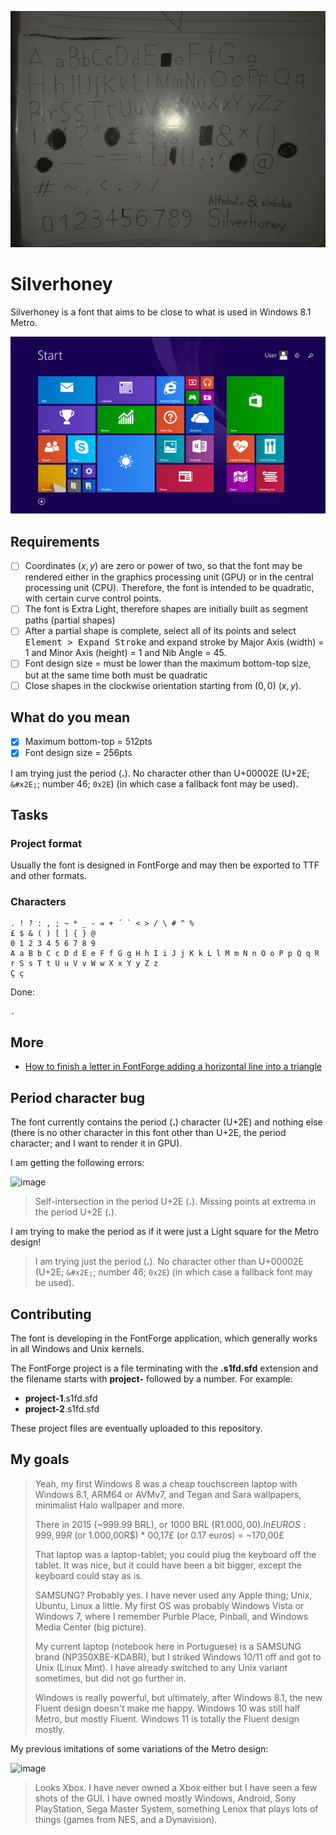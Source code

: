 ![](typography1.jpg)

# Silverhoney

Silverhoney is a font that aims to be close to what is used in Windows 8.1 Metro.

![](windows-8.1.png)

## Requirements

* [ ] Coordinates ($x, y$) are zero or power of two, so that the font may be rendered either in the graphics processing unit (GPU) or in the central processing unit (CPU). Therefore, the font is intended to be quadratic, with certain curve control points.
* [ ] The font is Extra Light, therefore shapes are initially built as segment paths (partial shapes)
* [ ] After a partial shape is complete, select all of its points and select <kbd>Element > Expand Stroke</kbd> and expand stroke by Major Axis (width) = 1 and Minor Axis (height) = 1 and Nib Angle = 45.
* [ ] Font design size = must be lower than the maximum bottom-top size, but at the same time both must be quadratic
* [ ] Close shapes in the clockwise orientation starting from $(0, 0)$ ($x, y$).

## What do you mean

* [x] Maximum bottom-top = 512pts
* [x] Font design size = 256pts

I am trying just the period (**.**). No character other than U+00002E (U+2E; `&#x2E;`; number 46; `0x2E`) (in which case a fallback font may be used).

## Tasks

### Project format

Usually the font is designed in FontForge and may then be exported to TTF and other formats.

### Characters

```
. ! ? : , ; ~ * _ - = + ´ ` < > / \ # ^ %
£ $ & ( ) [ ] { } @
0 1 2 3 4 5 6 7 8 9
A a B b C c D d E e F f G g H h I i J j K k L l M m N n O o P p Q q R r S s T t U u V v W w X x Y y Z z
Ç ç
```

Done:

```
.
```

## More

* [How to finish a letter in FontForge adding a horizontal line into a triangle](https://graphicdesign.stackexchange.com/questions/165667/how-to-finish-a-letter-in-fontforge-adding-a-horizontal-line-into-a-triangle/165671#165671)

## Period character bug

The font currently contains the period (**.**) character (U+2E) and nothing else (there is no other character in this font other than U+2E, the period character; and I want to render it in GPU).

I am getting the following errors:

![image](https://github.com/user-attachments/assets/600ed216-8785-4787-b46c-7a56ed900705)

> Self-intersection in the period U+2E (**.**).
> Missing points at extrema in the period U+2E (**.**).

I am trying to make the period as if it were just a Light square for the Metro design!

> I am trying just the period (**.**). No character other than U+00002E (U+2E; `&#x2E;`; number 46; `0x2E`) (in which case a fallback font may be used).

## Contributing

The font is developing in the FontForge application, which generally works in all Windows and Unix kernels.

The FontForge project is a file terminating with the **.s1fd.sfd** extension and the filename starts with **project-** followed by a number. For example:

* **project-1**.s1fd.sfd
* **project-2**.s1fd.sfd

These project files are eventually uploaded to this repository.

## My goals

<blockquote>

Yeah, my first Windows 8 was a cheap touchscreen laptop with Windows 8.1, ARM64 or AVMv7, and Tegan and Sara wallpapers, minimalist Halo wallpaper and more.

There in 2015 (~999.99 BRL), or 1000 BRL (R$1.000,00). In EUROS: 999,99R$ (or 1.000,00R$) * 00,17£ (or 0.17 euros) = ~170,00£

That laptop was a laptop-tablet; you could plug the keyboard off the tablet. It was nice, but it could have been a bit bigger, except the keyboard could stay as is.

SAMSUNG? Probably yes. I have never used any Apple thing; Unix, Ubuntu, Linux a little. My first OS was probably Windows Vista or Windows 7, where I remember Purble Place, Pinball, and Windows Media Center (big picture).

My current laptop (notebook here in Portuguese) is a SAMSUNG brand (NP350XBE-KDABR), but I striked Windows 10/11 off and got to Unix (Linux Mint). I have already switched to any Unix variant sometimes, but did not go further in.

Windows is really powerful, but ultimately, after Windows 8.1, the new Fluent design doesn't make me happy. Windows 10 was still half Metro, but mostly Fluent. Windows 11 is totally the Fluent design mostly.

</blockquote>

My previous imitations of some variations of the Metro design:

![image](https://github.com/user-attachments/assets/7acf2333-b43c-4fba-9904-3f4f2269b785)

<blockquote>

Looks Xbox. I have never owned a Xbox either but I have seen a few shots of the GUI. I have owned mostly Windows, Android, Sony PlayStation, Sega Master System, something Lenox that plays lots of things (games from NES, and a Dynavision).

</blockquote>
